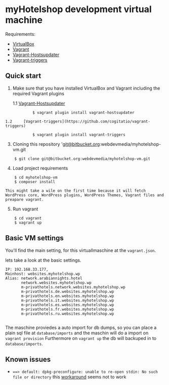 # myHotelshop development virtual machine

Requirements:

 * [VirtualBox](https://www.virtualbox.org/)
 * [Vagrant](https://www.vagrantup.com/)
 * [Vagrant-Hostsupdater](https://github.com/cogitatio/vagrant-hostsupdater)
 * [Vagrant-triggers](https://github.com/cogitatio/vagrant-triggers)

## Quick start

1. 	Make sure that you have installed VirtualBox and Vagrant including the required Vagrant plugins

	 1.1	[Vagrant-Hostsupdater](https://github.com/cogitatio/vagrant-hostsupdater)
```
			$ vagrant plugin install vagrant-hostsupdater
```

	1.2		[Vagrant-triggers](https://github.com/cogitatio/vagrant-triggers)
```
			$ vagrant plugin install vagrant-triggers
```

3. 	Cloning this repository 'git@bitbucket.org:webdevmedia/myhotelshop-vm.git
```
	$ git clone git@bitbucket.org:webdevmedia/myhotelshop-vm.git
```

4.	Load project requirements

```
	$ cd myhotelshop-vm
	$ composer install
```

	This might take a wile on the first time because it will fetch WordPress core, WordPress plugins, WordPress Themes, Vagrant files and preapare vagrant.

5.	Run vagrant

```
	$ cd vagrant
	$ vagrant up
```

## Basic VM settings
You'll find the main setting, for this virtuallmaschine at the `vagrant.json`.

lets take a look at the basic settings.
```
IP: 192.168.33.177,
Mainhost: websites.myhotelshop.wp
Alias: network.arabiannights.hotel
	   network.websites.myhotelshop.wp
	   m-privathotels.network.websites.myhotelshop.wp
	   m-privathotels.de.websites.myhotelshop.wp
	   m-privathotels.en.websites.myhotelshop.wp
	   m-privathotels.it.websites.myhotelshop.wp
	   m-privathotels.es.websites.myhotelshop.wp
	   m-privathotels.fr.websites.myhotelshop.wp
	   m-privathotels.ru.websites.myhotelshop.wp


```

The maschine proviedes a auto import for db dumps, so you can place a plain sql file at `database/imports` and the maschin will do a import on `vagrant provision`
Furthermore on `vagrant up` the db will backuped in to `database/imports`.

## Known issues
 * `==> default: dpkg-preconfigure: unable to re-open stdin: No such file or directory` this [workaround](http://serverfault.com/a/670688/274427) seems not to work

